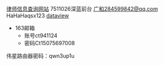 [律师信息查询网站](https://credit.acla.org.cn/)
7511026深蓝前台
广和284599842@qq.com
HaHaHaqsx123
[dataview](https://zhuanlan.zhihu.com/p/373623264)
- 163邮箱
	- 账号ct941124
	- 密码Ct15075697008

伟星路由器密码：qwn3up1u
